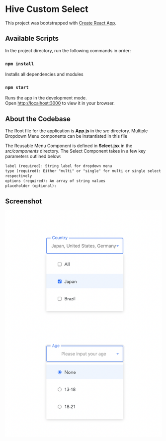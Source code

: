 # Hive Custom Select

This project was bootstrapped with [Create React App](https://github.com/facebook/create-react-app).

## Available Scripts

In the project directory, run the following commands in order:

### `npm install`

Installs all dependencies and modules

### `npm start`

Runs the app in the development mode.\
Open [http://localhost:3000](http://localhost:3000) to view it in your browser.

## About the Codebase

The Root file for the application is **App.js** in the *src* directory. Multiple Dropdown Menu components can be instantiated in this file

The Reusable Menu Component is defined in **Select.jsx** in the *src/components* directory. The Select Component takes in a few key parameters outlined below:

```
label (required): String label for dropdown menu
type (required): Either "multi" or "single" for multi or single select respectively
options (required): An array of string values 
placeholder (optional):
```

## Screenshot

![alt text](/public/dropdown.png)

